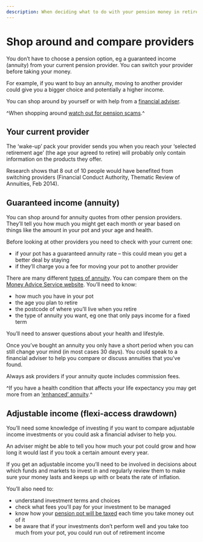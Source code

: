 ```yaml
---
description: When deciding what to do with your pension money in retirement, remember to compare pension products and providers.
---
```


# Shop around and compare providers

You don’t have to choose a pension option, eg a guaranteed income (annuity) from your current pension provider. You can switch your provider before taking your money.

For example, if you want to buy an annuity, moving to another provider could give you a bigger choice and potentially a higher income.

You can shop around by yourself or with help from a [financial adviser](/en/financial-advice).

^When shopping around [watch out for pension scams](/en/scams).^

## Your current provider

The ‘wake-up’ pack your provider sends you when you reach your ‘selected retirement age’ (the age your agreed to retire) will probably only contain information on the products they offer. 

Research shows that 8 out of 10 people would have benefited from switching providers (Financial Conduct Authority, Thematic Review of Annuities, Feb 2014).

## Guaranteed income (annuity)

You can shop around for annuity quotes from other pension providers. They’ll tell you how much you might get each month or year based on things like the amount in your pot and your age and health.

Before looking at other providers you need to check with your current one:

* if your pot has a guaranteed annuity rate – this could mean you get a better deal by staying
* if they’ll charge you a fee for moving your pot to another provider

There are many different [types of annuity](/en/guaranteed-income). You can compare them on the [Money Advice Service website](https://www.moneyadviceservice.org.uk/en/tools/annuities). You’ll need to know:

* how much you have in your pot
* the age you plan to retire
* the postcode of where you’ll live when you retire
* the type of annuity you want, eg one that only pays income for a fixed term

You’ll need to answer questions about your health and lifestyle. 

Once you’ve bought an annuity you only have a short period when you can still change your mind (in most cases 30 days). You could speak to a financial adviser to help you compare or discuss annuities that you’ve found.

Always ask providers if your annuity quote includes commission fees.

^If you have a health condition that affects your life expectancy you may get more from an [‘enhanced’ annuity](/en/ill-health).^

## Adjustable income (flexi-access drawdown)

You’ll need some knowledge of investing if you want to compare adjustable income investments or you could ask a financial adviser to help you.

An adviser might be able to tell you how much your pot could grow and how long it would last if you took a certain amount every year.

If you get an adjustable income you’ll need to be involved in decisions about which funds and markets to invest in and regularly review them to make sure your money lasts and keeps up with or beats the rate of inflation. 

You’ll also need to:

* understand investment terms and choices
* check what fees you’ll pay for your investment to be managed
* know how your [pension pot will be taxed](/en/tax) each time you take money out of it
* be aware that if your investments don’t perform well and you take too much from your pot, you could run out of retirement income

